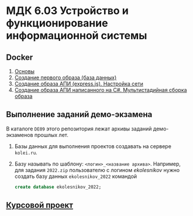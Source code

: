 # МДК 6.03 Устройство и функционирование информационной системы

## Docker

1. [Основы](./articles/docker01.md)
1. [Создание первого образа (база данных)](./articles/docker_mysql.md)
1. [Создание образа АПИ (express.js). Настройка сети](./articles/docker_express_js.md)
1. [Создание образа АПИ написанного на C#. Мультистадийная сборка образа](./articles/docker_cs.md)

<!-- 

## (30+28) Тема 6.3.1. Виды информационных систем

1. Базовая структура информационной системы. 
2. Основное оборудование системной интеграции
3. Особенности информационного, программного и технического обеспечения различных видов АИС.
4. Особенности сопровождения информационных систем бухгалтерского учета и материально-технического снабжения.
5. Особенности сопровождения информационных систем управления качеством, технической и технологической подготовки производства.
6. Особенности сопровождения информационных систем поисково-справочных служб, библиотек и патентных ведомств
7. Особенности сопровождения информационных систем управления «Умный дом»
8. (4) Особенности сопровождения информационных систем обслуживания многозонного мультимедийного пространства
9. (4) Особенности сопровождения информационных систем удаленного управления и контроля объектов
10. (4) Особенности сопровождения информационных систем реального времени
11. (4) Структура и этапы проектирования информационной системы.

**Лабораторные работы**

1. (4) Практические работы «Разработка технического задания на сопровождение информационной системы (указать предметную область)»
2. (4) Практическая работа «Формирование предложений о расширении информационной системы»
3. (4) Лабораторная работа «Обслуживание системы отображения информации актового зала»
4. (4) Лабораторная работа «Обслуживание системы отображения информации конференц-зала»
5. (6) Лабораторная работа «Обслуживание локальной сети»
6. (6) Лабораторная работа «Обслуживание системы видеонаблюдения»

## (40) Тема 6.3.2. Надежность и качество информационных систем

1. Модели качества информационных систем. Стандарты управления качеством
2. Надежность информационных систем: основные понятия и определения. Метрики качества
3. Показатели надежности в соответствии со стандартами. Обеспечение надежности.
4. Методы обеспечения и контроля качества информационных систем. Достоверность информационных систем. Эффективность информационных систем.
5. Безопасность информационных систем. Основные угрозы. Защита от несанкционированного доступа

**Лабораторные работы** (48)

1. Практическая работа «Определение показателей безотказности системы»
2. Практическая работа «Определение показателей долговечности системы»
3. Практическая работа «Определение комплексных показателей надежности системы»
4. Практическая работа «Определение единичных показателей достоверности информации в системе»
5. Практические работы «Формирование предложений по реинжинирингу информационной системы (указать предметную область)»

GRANT ALL PRIVILEGES ON $1%.* TO '$1'@'%';
FLUSH PRIVILEGES;

-->

## Выполнение заданий демо-экзамена

В каталоге `DE09` этого репозитория лежат архивы заданий демо-экзаменов прошлых лет.

1. Базы данных для выполнения проектов создавать на сервере `kolei.ru`.
1. Базу называть по шаблону: `<логин>_<название архива>`. Например, для задания `2022.zip` пользователю с логином *ekolesnikov* нужно создать базу данных `ekolesnikov_2022` командой 

    ```sql
    create database ekolesnikov_2022;
    ```

## [Курсовой проект](./kp2.md)
